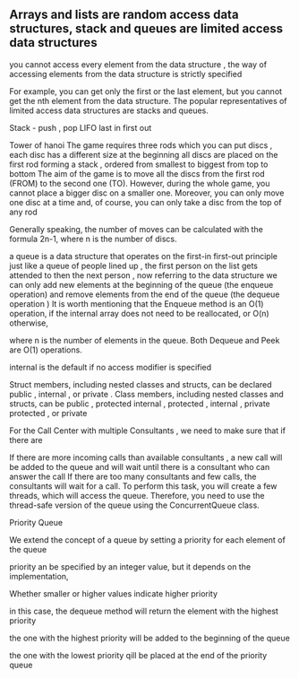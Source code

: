 

## Arrays and lists are random access data structures, stack and queues are limited access data structures

you cannot access every element from the data structure , the way of accessing elements from the data structure is strictly specified

For example, you can get only the first or the last element, but you cannot get the nth element from the data structure.
The popular representatives of limited access data structures are stacks and queues.

Stack - push , pop LIFO last in first out

Tower of hanoi
The game requires three rods which you can put discs , each disc has a different size
at the beginning all discs are placed on the first rod forming a stack , ordered from smallest to biggest from top to bottom
The aim of the game is to move all the discs from the first rod (FROM) to the second one (TO). However, during the whole game,
you cannot place a bigger disc on a smaller one. Moreover, you can only move one disc at a time and, of course, you can only take a disc from the top of any rod

 Generally speaking, the number of moves can be calculated with the formula 2n-1,
 where n is the number of discs.


 a queue is a data structure that operates on the first-in first-out principle
 just like a queue of people lined up , the first person on the list gets attended to
 then the next person , now referring to the data structure we can only add new elements at the beginning of the queue
 (the enqueue operation) and remove elements from the end of the queue (the dequeue operation )
It is worth mentioning that the Enqueue method is an O(1) operation, if the internal array does not need to be reallocated, or O(n) otherwise,

where n is the number of elements in the queue. Both Dequeue and Peek are O(1) operations.



internal is the default if no access modifier is specified

Struct members, including nested classes and structs, can be declared public , internal , or private .
Class members, including nested classes and structs, can be public , protected internal , protected ,
internal , private protected , or private


For the Call Center with multiple Consultants , we need to make sure that if there are

If there are more incoming calls than available consultants , a new call will be added to the queue
and will wait until there is a consultant who can answer the call  If there are too many consultants and few calls,
the consultants will wait for a call. To perform this task, you will create a few threads, which will access the queue.
Therefore, you need to use the thread-safe version of the queue using the ConcurrentQueue class.


Priority Queue

We extend the concept of a queue by setting a priority for each element of the queue

priority an be specified by an integer value, but it depends on the implementation,

Whether smaller or higher values indicate higher priority

in this case, the dequeue method will return the element with the highest priority

the one with the highest priority will be added to the beginning of the queue

the one with the lowest priority qill be placed at the end of the priority queue


